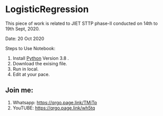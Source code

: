 # LogisticRegression
This piece of work is related to JIET STTP phase-II conducted on 14th to 19th Sept, 2020.

Date: 20 Oct 2020


Steps to Use Notebook:
1. Install [Python](https://www.python.org/) Version 3.8 .
2. Download the exising file.
3. Run in local.
4. Edit at your pace.

## Join me:
1. Whatsapp: https://qrgo.page.link/TMiTp
2. YouTUBE: https://qrgo.page.link/wh5tq


